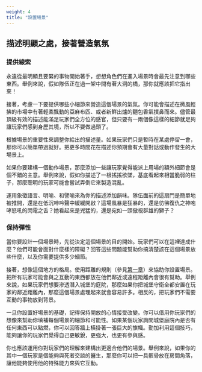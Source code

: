 ```yaml
---
weight: 4
title: "設置場景"
---
```

## 描述明顯之處，接著營造氣氛
### 提供線索
永遠從最明顯且要緊的事物開始著手，想想角色們在進入場景時會最先注意到哪些東西。舉例來說，假如隊伍正在過一架中間有著大洞的橋，那你就應該把它指出來！

接著，考慮一下要提供哪些小細節來營造這個場景的氣氛。你可能會描述在微風輕拂的市場中有著輕柔飄動的亞麻布匹、或者新鮮出爐的麵包香氣撲鼻而來。儘管最頂級有效的描述能滿足玩家們全方位的感官，但只要有一兩個像這樣的細節就足夠讓玩家們感到身歷其境，所以不要做過頭了。

根據場景的重要性來調整你給出的描述量。如果玩家們只是暫時在某處停留一會，那你可以簡單帶過就好。把更多時間花在描述你預期會有大量對話或動作發生的大場景上。

如果你要建構一個動作場景，那麼添加一些讓玩家覺得能派上用場的額外細節會是個不錯的主意。舉例來說，假如你描述了一根搖搖欲墜，基底看起來相當脆弱的柱子，那麼聰明的玩家可能會嘗試弄倒它來製造混亂。

運用象徵語言、明喻、和譬喻來為你的描述添加韻味。隊伍面前的這扇門是簡單地被推開，還是在低沉呻吟聲中緩緩開啟？這場風暴是狂暴的，還是彷彿復仇之神咆哮怒吼的閃電之舌？她看起來是兇猛的，還是宛如一頭傲視群雄的獅子？

### 保持彈性
當你要設計一個場景時，先從決定這個場景的目的開始。玩家們可以在這裡達成什麼？他們可能會面對什麼樣的障礙？回答這些問題能幫助你搞清楚該在這個場景放些什麼，以及你需要提供多少細節。

接著，想像這個地方的格局。使用距離的規則（參見[第一章](../../game/distances)）來協助你設置場景。把所有玩家可能會與之互動的東西都放在他們鄰近或遠程距離內會很有幫助。舉例來說，如果玩家們想要滲透潛入城堡的庭院，那麼如果你把城堡守衛全都安置在玩家的鄰近距離內，那麼這個場景處理起來就會容易許多。相反的，把玩家們不需要互動的事物放到背景。

一旦你設置好場景的基礎，記得保持開放的心情接受改變。你可以借用你玩家們的想像來幫助你填補每個場景的細節和可能性。如果某個玩家詢問城堡庭院內是否有任何東西可以點燃，你可以回答牆上橫掛著一張巨大的旗幟。勤加利用這個技巧，能夠讓你的玩家們覺得自己更敏銳，更強大，也更有參與感。

你也應該運用你對玩家們的理解來建構出更適合他們的場景。舉例來說，如果你的其中一個玩家是個能夠與死者交談的醫生，那麼你可以把一具骸骨放在房間角落，讓他能夠使用他的特殊能力來與它互動。

